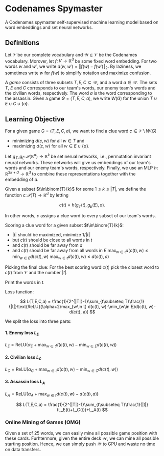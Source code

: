 # Codenames Spymaster

A Codenames spymaster self-supervised machine learning model based on word embeddings and set neural networks.

## Definitions 

Let $\mathcal{V}$ be our complete vocabulary and $\mathcal{W}\subseteq \mathcal{V}$ be the Codenames vocabulary. Morover, let $f\colon V\to\mathbb{R}^d$ be some fixed word embedding. For two words $w$ and $w'$, we write $d(w, w')=\Vert f(w) - f(w')\Vert_2$. By laziness, we sometimes write $w$ for $f(w)$ to simplify notation and maximize confusion.

A *game* consists of three subsets $T, E, C\subseteq \mathcal{W}$, and a word $a\in \mathcal{W}$. The sets $T$, $E$ and $C$ corresponds to our team's words, our enemy team's words and the civilian words, respectively. The word $a$ is the word corresponding to the assassin. Given a game $G=(T,E,C,a)$, we write $W(G)$ for the union $T\cup E\cup C\cup \{a\}$.

## Learning Objective

For a given game $G=(T,E,C,a)$, we want to find a clue word $c\in\mathcal{V}\setminus W(G)$ 

- minimizing $d(c, w)$ for all $w\in T$ and 
- maximizing $d(c, w)$ for all $w\in E\cup\{a\}$.

Let $g_T, g_E\colon\mathcal{P}(\mathbb{R}^d)\to\mathbb{R}^k$ be set nerual networks, i.e., permutation invariant neural networks. These networks will give us embeddings of our team's words and our enemy team's words, respectively. Finally, we use an MLP $h\colon\mathbb{R}^{2k+d}\to\mathbb{R}^d$ to combine these representations together with the embedding of $a$.


Given a subset $t\in\binom{T}{k}$ for some $1\leq k\leq |T|$, we define the function $c\colon\mathcal{P}(T)\to\mathbb{R}^d$ by letting

$$
c(t) = h(g_T(t), g_E(E), a).
$$

In other words, $c$ assigns a clue word to every subset of our team's words.

Scoring a clue word for a given subset $t\in\binom{T}{k}$:

- $|t|$ should be maximized, minimize $1/|t|$
- but $c(t)$ should be close to all words in $t$
- and $c(t)$ should be far away from $a$
- and $c(t)$ should be far away from all words in $E$
$\max_{w\in t}d(c(t), w) \leq \min_{w\in E} d(c(t), w)$
$\max_{w\in t}d(c(t), w) \leq d(c(t), a)$ 


Picking the final clue: For the best scoring word $c(t)$ pick the closest word to $c(t)$ from $\mathcal{V}$ and the number $|t|$.


Print the words in $t$.


Loss function:

$$
L(T,E,C,a) = \frac{1}{2^{|T|}-1}\sum_{t\subseteq T}\frac{1}{|t|}\text{ReLU}(\alpha+2\max_{w\in t} d(c(t), w)-\min_{w\in E}d(c(t), w)-d(c(t), a))
$$

We split the loss into three parts:

#### 1. Enemy loss $L_E$
$L_E=\text{ReLU}(\alpha_E+\max_{w\in t}d(c(t), w) - \min_{w\in E} d(c(t), w))$
#### 2. Civilian loss $L_C$
$L_C=\text{ReLU}(\alpha_C+\max_{w\in t}d(c(t), w) - \min_{w\in C} d(c(t), w))$
#### 3. Assassin loss $L_A$
$L_A=\text{ReLU}(\alpha_A + \max_{w\in t}d(c(t), w) - d(c(t), a))$

$$
L(T,E,C,a) = \frac{1}{2^{|T|}-1}\sum_{t\subseteq T}\frac{1}{|t|}(L_E(t)+L_C(t))+L_A(t)
$$

### Online Mining of Games (OMG)

Given a set of $25$ words, we can easily mine all possible game position with these cards.
Furhtermore, given the entire deck $\mathcal{W}$, we can mine all possible starting position.
Hence, we can simply push $\mathcal{W}$ to GPU and waste no time on data transfers.
